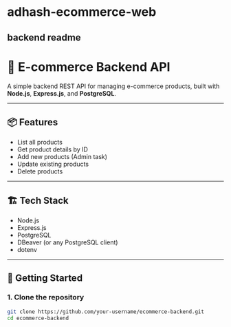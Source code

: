 # adhash-ecommerce-web


















## backend readme 
# 🛒 E-commerce Backend API

A simple backend REST API for managing e-commerce products, built with **Node.js**, **Express.js**, and **PostgreSQL**.

---

## 📦 Features

- List all products
- Get product details by ID
- Add new products (Admin task)
- Update existing products
- Delete products

---

## 🏗️ Tech Stack

- Node.js
- Express.js
- PostgreSQL
- DBeaver (or any PostgreSQL client)
- dotenv

---

## 🚀 Getting Started

### 1. Clone the repository

```bash
git clone https://github.com/your-username/ecommerce-backend.git
cd ecommerce-backend
